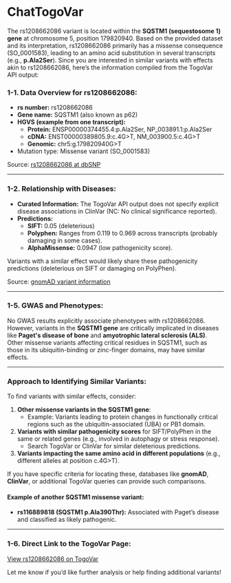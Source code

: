 # ChatTogoVar

The rs1208662086 variant is located within the **SQSTM1 (sequestosome 1) gene** at chromosome 5, position 179820940. Based on the provided dataset and its interpretation, rs1208662086 primarily has a missense consequence (SO_0001583), leading to an amino acid substitution in several transcripts (e.g., **p.Ala2Ser**). Since you are interested in similar variants with effects akin to rs1208662086, here’s the information compiled from the TogoVar API output:

### 1-1. Data Overview for rs1208662086:
- **rs number:** rs1208662086  
- **Gene name:** SQSTM1 (also known as p62)  
- **HGVS (example from one transcript):**  
  - **Protein:** ENSP00000374455.4:p.Ala2Ser, NP_003891.1:p.Ala2Ser  
  - **cDNA:** ENST00000389805.9:c.4G>T, NM_003900.5:c.4G>T  
  - **Genomic:** chr5:g.179820940G>T  
- Mutation type: Missense variant (SO_0001583)

Source: [rs1208662086 at dbSNP](https://identifiers.org/dbsnp/rs1208662086)

---

### 1-2. Relationship with Diseases:
- **Curated Information:** The TogoVar API output does not specify explicit disease associations in ClinVar (NC: No clinical significance reported).  
- **Predictions:**
  - **SIFT:** 0.05 (deleterious)
  - **Polyphen:** Ranges from 0.119 to 0.969 across transcripts (probably damaging in some cases).
  - **AlphaMissense:** 0.0947 (low pathogenicity score).

Variants with a similar effect would likely share these pathogenicity predictions (deleterious on SIFT or damaging on PolyPhen). 

Source: [gnomAD variant information](https://gnomad.broadinstitute.org/variant/5-179820940-G-T?dataset=gnomad_r4)

---

### 1-5. GWAS and Phenotypes:
No GWAS results explicitly associate phenotypes with rs1208662086. However, variants in the **SQSTM1 gene** are critically implicated in diseases like **Paget's disease of bone** and **amyotrophic lateral sclerosis (ALS)**. Other missense variants affecting critical residues in SQSTM1, such as those in its ubiquitin-binding or zinc-finger domains, may have similar effects.

---

### Approach to Identifying Similar Variants:
To find variants with similar effects, consider:
1. **Other missense variants in the SQSTM1 gene**:
   - Example: Variants leading to protein changes in functionally critical regions such as the ubiquitin-associated (UBA) or PB1 domain.
2. **Variants with similar pathogenicity scores** for SIFT/PolyPhen in the same or related genes (e.g., involved in autophagy or stress response). 
   - Search TogoVar or ClinVar for similar deleterious predictions.
3. **Variants impacting the same amino acid in different populations** (e.g., different alleles at position c.4G>T).

If you have specific criteria for locating these, databases like **gnomAD**, **ClinVar**, or additional TogoVar queries can provide such comparisons.

#### Example of another SQSTM1 missense variant:
   - **rs116889818 (SQSTM1 p.Ala390Thr):** Associated with Paget’s disease and classified as likely pathogenic. 

--- 

### 1-6. Direct Link to the TogoVar Page:
[View rs1208662086 on TogoVar](https://togovar.biosciencedbc.jp/variant/5-179820940-G-T)

Let me know if you’d like further analysis or help finding additional variants!
